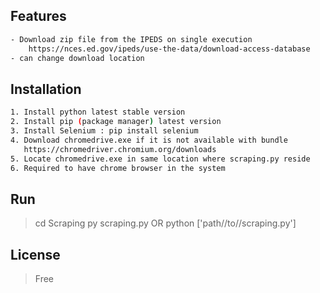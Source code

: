 ## Features
```sh
- Download zip file from the IPEDS on single execution
    https://nces.ed.gov/ipeds/use-the-data/download-access-database
- can change download location  
```

## Installation
```sh
1. Install python latest stable version
2. Install pip (package manager) latest version
3. Install Selenium : pip install selenium
4. Download chromedrive.exe if it is not available with bundle
   https://chromedriver.chromium.org/downloads 
5. Locate chromedrive.exe in same location where scraping.py reside
6. Required to have chrome browser in the system
```

## Run
> cd Scraping
> py scraping.py   OR
> python ['path//to//scraping.py']

## License 
> Free